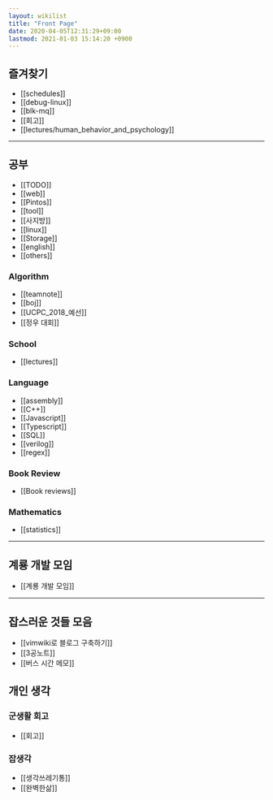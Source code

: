 ```yaml
---
layout: wikilist
title: "Front Page"
date: 2020-04-05T12:31:29+09:00
lastmod: 2021-01-03 15:14:20 +0900
---
```

## 즐겨찾기
 * [[schedules]]
 * [[debug-linux]]
 * [[blk-mq]]
 * [[회고]]
 * [[lectures/human_behavior_and_psychology]]

---

## 공부
 * [[TODO]]
 * [[web]]
 * [[Pintos]]
 * [[tool]]
 * [[사지방]]
 * [[linux]]
 * [[Storage]]
 * [[english]]
 * [[others]]

### Algorithm
 * [[teamnote]]
 * [[boj]]
 * [[UCPC_2018_예선]]
 * [[정우 대회]]

### School
 * [[lectures]]


### Language
 * [[assembly]]
 * [[C++]]
 * [[Javascript]]
 * [[Typescript]]
 * [[SQL]]
 * [[verilog]]
 * [[regex]]

### Book Review
 * [[Book reviews]]

### Mathematics
 * [[statistics]]

---
## 계룡 개발 모임
 * [[계룡 개발 모임]]

---
## 잡스러운 것들 모음
 * [[vimwiki로 블로그 구축하기]]
 * [[3공노트]]
 * [[버스 시간 메모]]

## 개인 생각
### 군생활 회고
 * [[회고]]

### 잡생각
 * [[생각쓰레기통]]
 * [[완벽한삶]]
